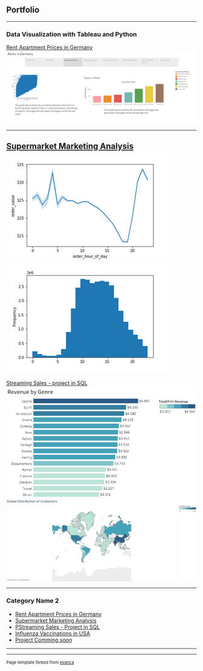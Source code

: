 ## Portfolio

---

### Data Visualization with Tableau and Python 

[Rent Apartment Prices in Germany](/sample_page)
<img src="images/Rents in Germany (1).png?raw=true"/>

---
[Supermarket Marketing Analysis](/pdf/sample_presentation.pdf)
<br>
<img src="images/ex4_10_line_order_value_day.png?raw=true"/>
<img src="images/histogram_hour_4_9.png?raw=true"/>
---
[Streaming Sales - project in SQL](https://github.com/Keglev/SQL_Rockbuster_Project/)
<img src="images/Revenue by Genre.png?raw=true"/>
<img src="images/Global Distribution of Customers.png?raw=true"/>

---

### Category Name 2

- [Rent Apartment Prices in Germany](http://example.com/)
- [Supermarket Marketing Analysis](http://example.com/)
- [PStreaming Sales - Project in SQL](http://example.com/)
- [Influenza Vaccinations in USA](http://example.com/)
- [Project Comming soon](http://example.com/)

---




---
<p style="font-size:11px">Page template forked from <a href="https://github.com/evanca/quick-portfolio">evanca</a></p>
<!-- Remove above link if you don't want to attibute -->
